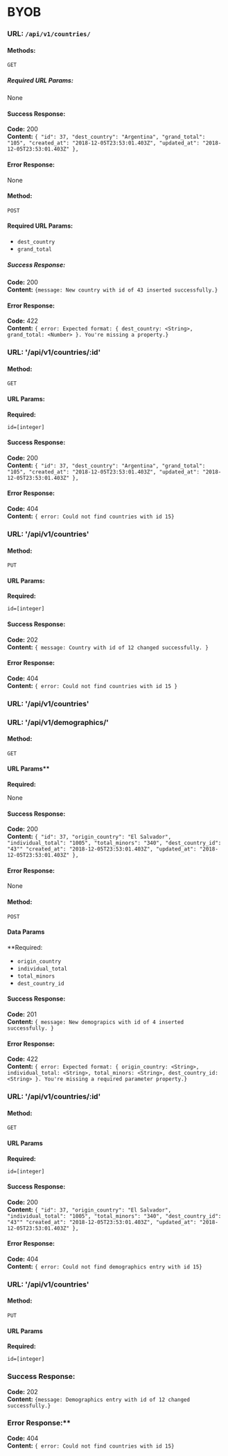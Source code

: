 # BYOB
  
### URL: `/api/v1/countries/`

#### Methods:

  `GET`
  
##### Required URL Params:
  None

#### Success Response:

  **Code:** 200 <br />
  **Content:** 
    `{
        "id": 37,
        "dest_country": "Argentina",
        "grand_total": "105",
        "created_at": "2018-12-05T23:53:01.403Z",
        "updated_at": "2018-12-05T23:53:01.403Z"
    },`
 
#### Error Response:

  None

#### Method:

  `POST`
  
#### Required URL Params:
  
  * `dest_country`
  * `grand_total`

##### Success Response:

  **Code:** 200 <br />
  **Content:** 
    `{message: New country with id of 43 inserted successfully.}`
 
#### Error Response:

  **Code:** 422 <br />
  **Content:** `{ error: Expected format: { dest_country: <String>, grand_total: <Number> }. You're missing a property.}`


### URL: '/api/v1/countries/:id'

#### Method:

  `GET`
  
#### URL Params:

  **Required:**

  `id=[integer]`

#### Success Response:

  **Code:** 200 <br />
  **Content:** 
    `{
        "id": 37,
        "dest_country": "Argentina",
        "grand_total": "105",
        "created_at": "2018-12-05T23:53:01.403Z",
        "updated_at": "2018-12-05T23:53:01.403Z"
    },`
 
#### Error Response:

  **Code:** 404 <br />
  **Content:** `{ error: Could not find countries with id 15}`

### URL: '/api/v1/countries'

#### Method:

  `PUT`
  
#### URL Params:

   **Required:**

  `id=[integer]`


#### Success Response:

  **Code:** 202 <br />
  **Content:** 
    `{ message: Country with id of 12 changed successfully. }`
 
#### Error Response:

  **Code:** 404 <br />
  **Content:** 
    `{ error: Could not find countries with id 15 }`

### URL: '/api/v1/countries'


### URL: '/api/v1/demographics/'

#### Method:
  
  `GET`
  
#### URL Params**

  **Required:**

  None

#### Success Response:

  **Code:** 200 <br />
  **Content:** 
    `{
        "id": 37,
        "origin_country": "El Salvador",
        "individual_total": "1005",
        "total_minors": "340",
        "dest_country_id": "43""
        "created_at": "2018-12-05T23:53:01.403Z",
        "updated_at": "2018-12-05T23:53:01.403Z"
    },`
 
#### Error Response:

  None

#### Method:

  `POST`
  
#### Data Params

  **Required:
 
  * `origin_country`
  * `individual_total`
  * `total_minors`
  * `dest_country_id`


#### Success Response:

  **Code:** 201 <br />
  **Content:** 
    `{ message: New demograpics with id of 4 inserted successfully. }`
 
#### Error Response:

  **Code:** 422 <br />
  **Content:** `{ error: Expected format: { origin_country: <String>, individual_total: <String>, total_minors: <String>, dest_country_id: <String> }. You're missing a required parameter property.}`


### URL: '/api/v1/countries/:id'

#### Method:

  `GET`
  
#### URL Params

  **Required:**

  `id=[integer]`


#### Success Response:

  **Code:** 200 <br />
  **Content:** 
    `{
        "id": 37,
        "origin_country": "El Salvador",
        "individual_total": "1005",
        "total_minors": "340",
        "dest_country_id": "43""
        "created_at": "2018-12-05T23:53:01.403Z",
        "updated_at": "2018-12-05T23:53:01.403Z"
    },`
 
#### Error Response:

  **Code:** 404 <br />
  **Content:** `{ error: Could not find demographics entry with id 15}`

### URL: '/api/v1/countries'

#### Method:

  `PUT`
  
#### URL Params
  
  **Required:**
 
  `id=[integer]`

### Success Response:

  **Code:** 202 <br />
  **Content:** 
    `{message: Demographics entry with id of 12 changed successfully.}`
 
### Error Response:**

  **Code:** 404 <br />
  **Content:** `{ error: Could not find countries with id 15}`
